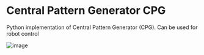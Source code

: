 # Central Pattern Generator CPG

Python implementation of Central Pattern Generator (CPG). Can be used for robot control

![image](https://github.com/Bigpig4396/Central_Pattern_Generator_CPG/0.gif)
